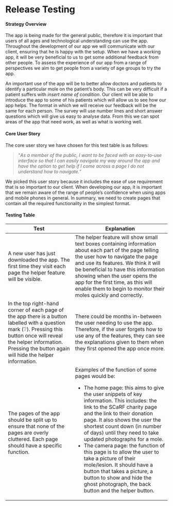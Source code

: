 # Release Testing

#### Strategy Overview
The app is being made for the general public, therefore it is important that users of all ages and technological understanding can use the app. Throughout the development of our app we will communicate with our client, ensuring that he is happy with the setup. When we have a working app, it will be very beneficial to us to get some additional feedback from other people. To assess the experience of our app from a range of perspectives we aim to get people from a variety of age groups to try the app.

An important use of the app will be to better allow doctors and patients to identify a particular mole on the patient’s body. This can be very difficult if a patient suffers with *insert name of condition*. Our client will be able to introduce the app to some of his patients which will allow us to see how our app helps. The format in which we will receive our feedback will be the same for each person. The survey will use number lines and short answer questions which will give us easy to analyse data. From this we can spot areas of the app that need work, as well as what is working well.

#### Core User Story
The core user story we have chosen for this test table is as follows:
>“*As a member of the public, I want to be faced with an easy-to-use interface so that I can easily navigate my way around the app and have the option to get help if I come across a page I do not understand how to navigate.”*

We picked this user story because it includes the ease of use requirement that is so important to our client. When developing our app, it is important that we remain aware of the range of people’s confidence when using apps and mobile phones in general. In summary, we need to create pages that contain all the required functionality in the simplest format.

#### Testing Table
Test | Explanation
-----|------------
A new user has just downloaded the app. The first time they visit each page the helper feature will be visible. | The helper feature will show small text boxes containing information about each part of the page telling the user how to navigate the page and use its features. We think it will be beneficial to have this information showing when the user opens the app for the first time, as this will enable them to begin to monitor their moles quickly and correctly. 
In the top right-hand corner of each page of the app there is a button labelled with a question mark (:grey_question:). Pressing this button once will reveal the helper information. Pressing the button again will hide the helper information. | There could be months in-between the user needing to use the app. Therefore, if the user forgets how to use any of the features, they can see the explanations given to them when they first opened the app once more. 
The pages of the app should be split up to ensure that none of the pages are overly cluttered. Each page should have a specific function. | Examples of the function of some pages would be: <ul><li>The home page: this aims to give the user snippets of key information. This includes: the link to the SCaRF charity page and the link to their donation page. It also shows the user the shortest count down (in number of days) until they need to take updated photographs for a mole.</li><li>The camera page: the function of this page is to allow the user to take a picture of their mole/lesion. It should have a button that takes a picture, a button to show and hide the ghost photograph, the back button and the helper button.</li></ul>
